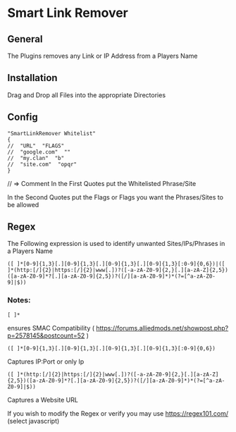 # Smart Link Remover
## General
The Plugins removes any Link or IP Address from a Players Name

## Installation
Drag and Drop all Files into the appropriate Directories

## Config
```
"SmartLinkRemover Whitelist"
{
//  "URL"  "FLAGS"
//  "google.com"  ""
//  "my.clan"  "b"
//  "site.com"  "opqr"
}
```
// => Comment
In the First Quotes put the Whitelisted Phrase/Site

In the Second Quotes put the Flags or Flags you want the Phrases/Sites to be allowed

## Regex
The Following expression is used to identify unwanted Sites/IPs/Phrases in a Players Name
```
([ ]*[0-9]{1,3}[.][0-9]{1,3}[.][0-9]{1,3}[.][0-9]{1,3}[:0-9]{0,6})|([ ]*(http:[/]{2}|https:[/]{2}|www[.])?([-a-zA-Z0-9]{2,}[.][a-zA-Z]{2,5})([a-zA-Z0-9]*?[.][a-zA-Z0-9]{2,5})?([/][a-zA-Z0-9]*)*(?=[^a-zA-Z0-9]|$))
```
### Notes: 
```
[ ]*
```
ensures SMAC Compatibility
( https://forums.alliedmods.net/showpost.php?p=2578145&postcount=52 )

```
([ ]*[0-9]{1,3}[.][0-9]{1,3}[.][0-9]{1,3}[.][0-9]{1,3}[:0-9]{0,6})
```
Captures IP:Port or only Ip

```
([ ]*(http:[/]{2}|https:[/]{2}|www[.])?([-a-zA-Z0-9]{2,}[.][a-zA-Z]{2,5})([a-zA-Z0-9]*?[.][a-zA-Z0-9]{2,5})?([/][a-zA-Z0-9]*)*(?=[^a-zA-Z0-9]|$))
```
Captures a Website URL



If you wish to modify the Regex or verify you may use https://regex101.com/ (select javascript)  
